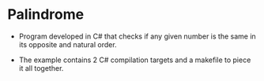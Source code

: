 # Palindrome

* Program developed in C# that checks if any given number is the same in its opposite and natural order.

* The example contains 2 C# compilation targets and a makefile to piece it all together.
